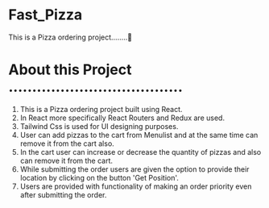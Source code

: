 # Fast_Pizza

This is a Pizza ordering project........🍕

# About this Project .....................................

1. This is a Pizza ordering project built using React.
2. In React more specifically React Routers and Redux are used.
3. Tailwind Css is used for UI designing purposes.
4. User can add pizzas to the cart from Menulist and at the same time can remove it from the cart also.
5. In the cart user can increase or decrease the quantity of pizzas and also can remove it from the cart.
6. While submitting the order users are given the option to provide their location by clicking on the button 'Get Position'.
7. Users are provided with functionality of making an order priority even after submitting the order.
